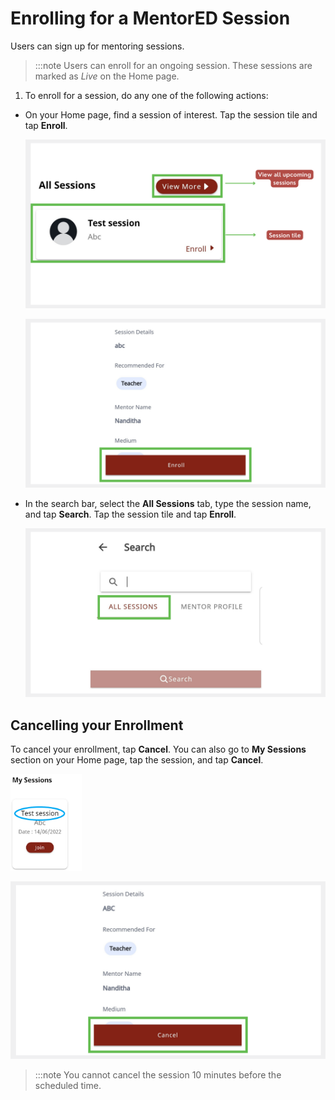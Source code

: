 # Enrolling for a MentorED Session

Users can sign up for mentoring sessions.

>:::note
>Users can enroll for an ongoing session. These sessions are marked as *Live* on the Home page. 

1.	To enroll for a session, do any one of the following actions:

* On your Home page, find a session of interest. Tap the session tile and tap **Enroll**.
    
    ![](media/enrolling-upcomingsessions.PNG) 
    
    
    ![](media/enrolling-button.PNG)
 

* In the search bar, select the **All Sessions** tab, type the session name, and tap **Search**. Tap the session tile and tap **Enroll**.

  ![](media/search-sessions.png)
    

## Cancelling your Enrollment

To cancel your enrollment, tap **Cancel**. You can also go to **My Sessions** section on your Home page, tap the session, and tap **Cancel**.

![](media/mysessions.PNG)

![](media/cancel-enrollment.png)

> :::note 
> You cannot cancel the session 10 minutes before the scheduled time.
